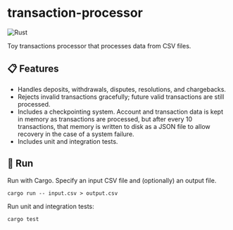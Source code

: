 # transaction-processor

![Rust](https://img.shields.io/badge/Rust-000000?style=for-the-badge&logo=rust&logoColor=white)

Toy transactions processor that processes data from CSV files.

## :clipboard: Features

- Handles deposits, withdrawals, disputes, resolutions, and chargebacks.
- Rejects invalid transactions gracefully; future valid transactions are still processed.
- Includes a checkpointing system. Account and transaction data is kept in memory as transactions are processed, but after every 10 transactions, that memory is written to disk as a JSON file to allow recovery in the case of a system failure.
- Includes unit and integration tests.

## :rocket: Run

Run with Cargo. Specify an input CSV file and (optionally) an output file.

```shell
cargo run -- input.csv > output.csv
```

Run unit and integration tests:

```shell
cargo test
```
